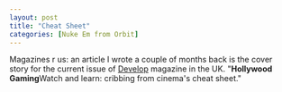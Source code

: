 ```yaml
---
layout: post
title: "Cheat Sheet"
categories: [Nuke Em from Orbit]
---
```

Magazines r us: an article I wrote a couple of months back is the cover story for the current issue of <a href="http://www.developmag.com/" target="linkframe">Develop</a> magazine in the UK. "<b>Hollywood Gaming</b>Watch and learn: cribbing from cinema's cheat sheet."

<!--more-->


